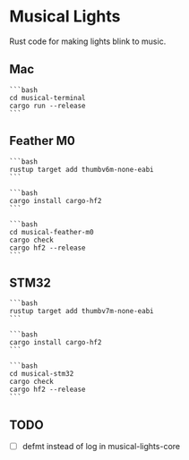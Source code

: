 # Musical Lights

Rust code for making lights blink to music.

## Mac

    ```bash
    cd musical-terminal
    cargo run --release
    ```

## Feather M0

    ```bash
    rustup target add thumbv6m-none-eabi
    ```

    ```bash
    cargo install cargo-hf2
    ```

    ```bash
    cd musical-feather-m0
    cargo check
    cargo hf2 --release
    ```

## STM32

    ```bash
    rustup target add thumbv7m-none-eabi
    ```

    ```bash
    cargo install cargo-hf2
    ```

    ```bash
    cd musical-stm32
    cargo check
    cargo hf2 --release
    ```

## TODO

- [ ] defmt instead of log in musical-lights-core
